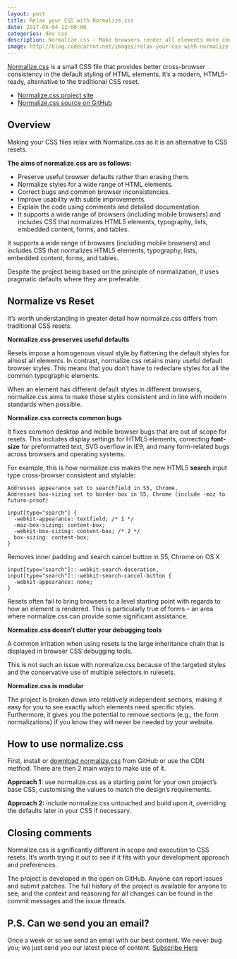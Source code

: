```yaml
---
layout: post
title: Relax your CSS with Normalize.css
date: 2017-06-04 12:00:00
categories: dev css
description: Normalize.css - Make browsers render all elements more consistently. A small CSS file that provides better cross-browser consistency in the default styling of HTML elements
image: http://blog.codecarrot.net/images/relax-your-css-with-normalize-css.jpg
---
```


[Normalize.css](https://codecarrotnet.github.io/normalize.css/) is a small CSS file that provides better cross-browser consistency in the default styling of HTML elements. It’s a modern, HTML5-ready, alternative to the traditional CSS reset.

*  [Normalize.css project site](https://codecarrotnet.github.io/normalize.css/css/normalize.min.css)
*  [Normalize.css source on GitHub](https://codecarrotnet.github.io/normalize.css/css/normalize.css)

## Overview

Making your CSS files relax with Normalize.css as it is an alternative to CSS resets.

**The aims of normalize.css are as follows:**

*  Preserve useful browser defaults rather than erasing them.
*  Normalize styles for a wide range of HTML elements.
*  Correct bugs and common browser inconsistencies.
*  Improve usability with subtle improvements.
*  Explain the code using comments and detailed documentation.
*  It supports a wide range of browsers (including mobile browsers) and includes CSS that normalizes HTML5 elements, typography, lists, embedded content, forms, and tables.

It supports a wide range of browsers (including mobile browsers) and includes CSS that normalizes HTML5 elements, typography, lists, embedded content, forms, and tables.

Despite the project being based on the principle of normalization, it uses pragmatic defaults where they are preferable.

## Normalize vs Reset

It’s worth understanding in greater detail how normalize.css differs from traditional CSS resets.

**Normalize.css preserves useful defaults**

Resets impose a homogenous visual style by flattening the default styles for almost all elements. In contrast, normalize.css retains many useful default browser styles. This means that you don’t have to redeclare styles for all the common typographic elements.

When an element has different default styles in different browsers, normalize.css aims to make those styles consistent and in line with modern standards when possible.

**Normalize.css corrects common bugs**


It fixes common desktop and mobile browser bugs that are out of scope for resets. This includes display settings for HTML5 elements, correcting **font-size** for preformatted text, SVG overflow in IE9, and many form-related bugs across browsers and operating systems.

For example, this is how normalize.css makes the new HTML5 **search** input type cross-browser consistent and stylable:

```
Addresses appearance set to searchfield in S5, Chrome.
Addresses box-sizing set to border-box in S5, Chrome (include -moz to future-proof)
```

```
input[type="search"] {
  -webkit-appearance: textfield; /* 1 */
  -moz-box-sizing: content-box;
  -webkit-box-sizing: content-box; /* 2 */
  box-sizing: content-box;
}
```


Removes inner padding and search cancel button in S5, Chrome on OS X

```
input[type="search"]::-webkit-search-decoration,
input[type="search"]::-webkit-search-cancel-button {
  -webkit-appearance: none;
}
```

Resets often fail to bring browsers to a level starting point with regards to how an element is rendered. This is particularly true of forms – an area where normalize.css can provide some significant assistance.

**Normalize.css doesn’t clutter your debugging tools**

A common irritation when using resets is the large inheritance chain that is displayed in browser CSS debugging tools.

This is not such an issue with normalize.css because of the targeted styles and the conservative use of multiple selectors in rulesets.

**Normalize.css is modular**

The project is broken down into relatively independent sections, making it easy for you to see exactly which elements need specific styles. Furthermore, it gives you the potential to remove sections (e.g., the form normalizations) if you know they will never be needed by your website.

## How to use normalize.css

First, install or [download normalize.css](https://codecarrotnet.github.io/normalize.css/css/normalize.css) from GitHub or use the CDN method. There are then 2 main ways to make use of it.

**Approach 1:** use normalize.css as a starting point for your own project’s base CSS, customising the values to match the design’s requirements.

**Approach 2:** include normalize.css untouched and build upon it, overriding the defaults later in your CSS if necessary.

## Closing comments

Normalize.css is significantly different in scope and execution to CSS resets. It’s worth trying it out to see if it fits with your development approach and preferences.

The project is developed in the open on GitHub. Anyone can report issues and submit patches. The full history of the project is available for anyone to see, and the context and reasoning for all changes can be found in the commit messages and the issue threads.

## P.S. Can we send you an email?

Once a week or so we send an email with our best content. We never bug you; we just send you our latest piece of content. <a href="#subscribe">Subscribe Here</a>

